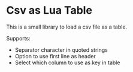 # Csv as Lua Table
This is a small library to load a csv file as a table.

Supports: 
- Separator character in quoted strings
- Option to use first line as header
- Select which column to use as key in table
